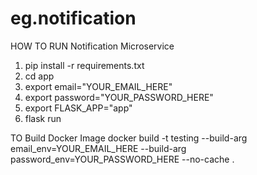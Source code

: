 # eg.notification

HOW TO RUN Notification Microservice

1. pip install -r requirements.txt
2. cd app
3. export email="YOUR_EMAIL_HERE"
4. export password="YOUR_PASSWORD_HERE"
5. export FLASK_APP="app"
6. flask run

TO Build Docker Image
docker build -t testing --build-arg email_env=YOUR_EMAIL_HERE --build-arg password_env=YOUR_PASSWORD_HERE --no-cache .